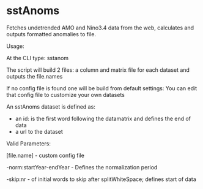 # sstAnoms
Fetches undetrended AMO and Nino3.4 data from the web, calculates and outputs formatted anomalies to file.

Usage:

At the CLI type: sstanom

The script will build 2 files: a column and matrix file for each dataset
and outputs the file.names

If no config file is found one will be build from default settings:
You can edit that config file to customize your own datasets

An sstAnoms dataset is defined as:
- an id: is the first word following the datamatrix and defines the end of data
- a url to the dataset

Valid Parameters:

[file.name] - custom config file

-norm:startYear-endYear - Defines the normalization period

-skip:nr - of initial words to skip after splitWhiteSpace; defines start of data
